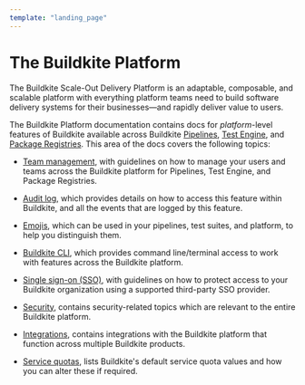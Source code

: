```yaml
---
template: "landing_page"
---
```


# The Buildkite Platform

The Buildkite Scale-Out Delivery Platform is an adaptable, composable, and scalable platform with everything platform teams need to build software delivery systems for their businesses—and rapidly deliver value to users.

The Buildkite Platform documentation contains docs for _platform_-level features of Buildkite available across Buildkite [Pipelines](/docs/pipelines), [Test Engine](/docs/test-engine), and [Package Registries](/docs/package-registries). This area of the docs covers the following topics:

- [Team management](/docs/platform/team-management), with guidelines on how to manage your users and teams across the Buildkite platform for Pipelines, Test Engine, and Package Registries.

- [Audit log](/docs/platform/audit-log), which provides details on how to access this feature within Buildkite, and all the events that are logged by this feature.

- [Emojis](/docs/platform/emojis), which can be used in your pipelines, test suites, and platform, to help you distinguish them.

- [Buildkite CLI](/docs/platform/cli), which provides command line/terminal access to work with features across the Buildkite platform.

- [Single sign-on (SSO)](/docs/platform/sso), with guidelines on how to protect access to your Buildkite organization using a supported third-party SSO provider.

- [Security](/docs/platform/security/tokens), contains security-related topics which are relevant to the entire Buildkite platform.

- [Integrations](/docs/platform/integrations/slack-workspace), contains integrations with the Buildkite platform that function across multiple Buildkite products.

- [Service quotas](/docs/platform/service-quotas), lists Buildkite's default service quota values and how you can alter these if required.
